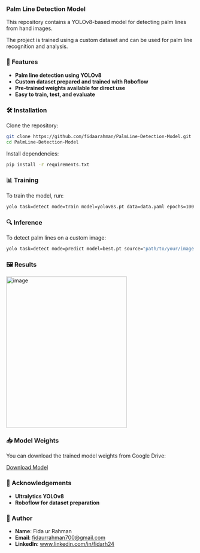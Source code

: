 ### Palm Line Detection Model

This repository contains a YOLOv8-based model for detecting palm lines from hand images.

The project is trained using a custom dataset and can be used for palm line recognition and analysis.

### 🚀 Features

- **Palm line detection using YOLOv8**
- **Custom dataset prepared and trained with Roboflow**
- **Pre-trained weights available for direct use**
- **Easy to train, test, and evaluate**

### 🛠️ Installation

Clone the repository:

```bash
git clone https://github.com/fidaarahman/PalmLine-Detection-Model.git
cd PalmLine-Detection-Model
```

Install dependencies:

```bash
pip install -r requirements.txt
```

### 📊 Training

To train the model, run:

```bash
yolo task=detect mode=train model=yolov8s.pt data=data.yaml epochs=100 imgsz=640
```

### 🔍 Inference

To detect palm lines on a custom image:

```bash
yolo task=detect mode=predict model=best.pt source="path/to/your/image.jpg"
```

### 🖼️ Results

<img width="322" height="403" alt="image" src="https://github.com/user-attachments/assets/fef847b1-3e63-47a5-8665-72fe5d29ad5a" />


### 📥 Model Weights

You can download the trained model weights from Google Drive:

[Download Model](https://drive.google.com/your-model-link-here)


### 🙌 Acknowledgements

- **Ultralytics YOLOv8**
- **Roboflow for dataset preparation**

### 👤 Author

- **Name**: Fida ur Rahman
- **Email**: fidaurrahman700@gmail.com
- **LinkedIn**: www.linkedin.com/in/fidarh24

